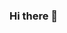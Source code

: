### Hi there 👋

<!--
**rajilateef/rajilateef** is a ✨ _special_ ✨ repository because its `README.md` (this file) appears on your GitHub profile.

Here are some ideas to get you started:

- 🔭 I’m currently working on ...Cart Api's using Nestjs with Nodejs
- 🌱 I’m currently learning ...Nestjs and GraphQl
- 👯 I’m looking to collaborate on ...Project
- 🤔 I’m looking for help with ...Backend Implementation
- 💬 Ask me about ...My progress in my learning and innovation
- 📫 How to reach me: ...rajilateef.rl@gmail.com and +2348175412933
- 😄 Hobbies: Travelling, surfing the internet, Reading, Coding !importanta
- ⚡ Fun fact: ...Am cool, gentle and curious guy which always eager to learn some cool stuffs 
-->
